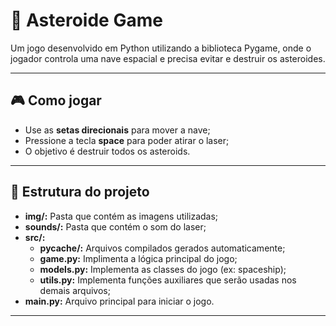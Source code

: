# 🚀 Asteroide Game

Um jogo desenvolvido em Python utilizando a biblioteca Pygame, onde o jogador controla uma nave espacial e precisa evitar e destruir os asteroides.

---

## 🎮 Como jogar

- Use as **setas direcionais** para mover a nave;
- Pressione a tecla **space** para poder atirar o laser;
- O objetivo é destruir todos os asteroids.

---

## 📁 Estrutura do projeto

- **img/:** Pasta que contém as imagens utilizadas;
- **sounds/:** Pasta que contém o som do laser;
- **src/:**
  - **__pycache__/:** Arquivos compilados gerados automaticamente;
  - **game.py:** Implimenta a lógica principal do jogo;
  - **models.py:** Implementa as classes do jogo (ex: spaceship);
  - **utils.py:** Implementa funções auxiliares que serão usadas nos demais arquivos;
- **__main__.py:** Arquivo principal para iniciar o jogo.

---